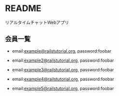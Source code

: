 # README

リアルタイムチャットWebアプリ

## 会員一覧

* email:example@railstutorial.org, password:foobar

* email:example2@railstutorial.org, password:foobar

* email:example3@railstutorial.org, password:foobar

* email:example4@railstutorial.org, password:foobar

* email:example5@railstutorial.org, password:foobar